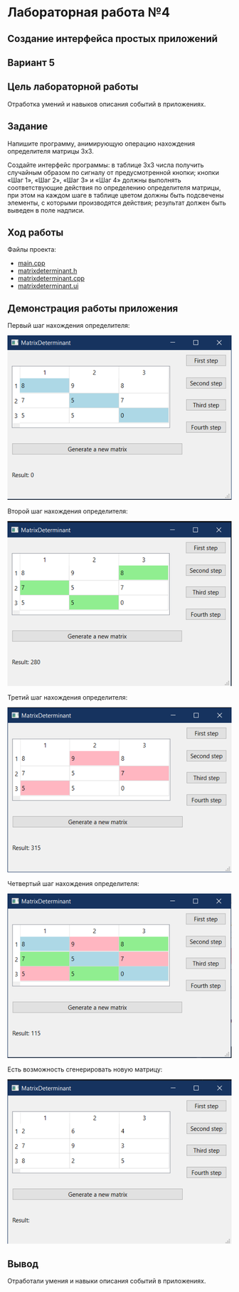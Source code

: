 # Лабораторная работа №4 #

## Создание интерфейса простых приложений ##

## Вариант 5 ##

## Цель лабораторной работы ##

Отработка умений и навыков описания событий в приложениях.

## Задание ##

Напишите программу, анимирующую операцию нахождения определителя матрицы 3х3.

Создайте интерфейс программы: в таблице 3х3 числа получить случайным образом по
сигналу от предусмотренной кнопки; кнопки «Шаг 1», «Шаг 2», «Шаг 3» и «Шаг 4»
должны выполнять соответствующие действия по определению определителя матрицы,
при этом на каждом шаге в таблице цветом должны быть подсвечены элементы, с
которыми производятся действия; результат должен быть выведен в поле надписи.

## Ход работы ##

Файлы проекта:

- [main.cpp](./src/main.cpp)
- [matrixdeterminant.h](./src/matrixdeterminant.h)
- [matrixdeterminant.cpp](./src/matrixdeterminant.cpp)
- [matrixdeterminant.ui](./src/matrixdeterminant.ui)

## Демонстрация работы приложения ##

Первый шаг нахождения определителя:

![image](images/img.png)

Второй шаг нахождения определителя:

![image](images/img_1.png)

Третий шаг нахождения определителя:

![image](images/img_2.png)

Четвертый шаг нахождения определителя:

![image](images/img_3.png)

Есть возможность сгенерировать новую матрицу:

![immage](images/img_4.png)

## Вывод ##

Отработали умения и навыки описания событий в приложениях.
